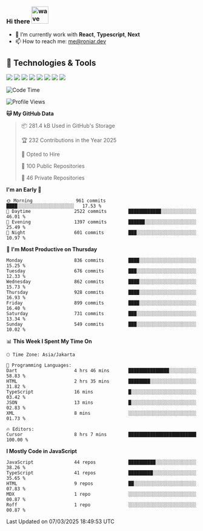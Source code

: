 ### Hi there <img src="https://i.ibb.co/q0Hx1KK/wave.gif" alt="wave" width="45px">

- 🌱 I’m currently work with **React**, **Typescript**, **Next**
- 📫 How to reach me: me@roniar.dev

## 🔧 Technologies & Tools

![](https://img.shields.io/badge/OS-Linux-informational?style=flat&logo=linux&logoColor=white&color=2bbc8a)
![](https://img.shields.io/badge/OS-Windows-informational?style=flat&logo=windows&logoColor=white&color=2bbc8a)
![](https://img.shields.io/badge/Code-JavaScript-informational?style=flat&logo=javascript&logoColor=white&color=2bbc8a)
![](https://img.shields.io/badge/Code-Golang-informational?style=flat&logo=go&logoColor=white&color=2bbc8a)
![](https://img.shields.io/badge/Code-React-informational?style=flat&logo=react&logoColor=white&color=2bbc8a)
![](https://img.shields.io/badge/Code-Next-informational?style=flat&logo=next.js&logoColor=white&color=2bbc8a)
![](https://img.shields.io/badge/Shell-Bash-informational?style=flat&logo=gnu-bash&logoColor=white&color=2bbc8a)
![](https://img.shields.io/badge/Tools-Docker-informational?style=flat&logo=docker&logoColor=white&color=2bbc8a)

<!--START_SECTION:waka-->
![Code Time](http://img.shields.io/badge/Code%20Time-2%2C369%20hrs%2024%20mins-blue)

![Profile Views](http://img.shields.io/badge/Profile%20Views-1-blue)

**🐱 My GitHub Data** 

> 📦 281.4 kB Used in GitHub's Storage 
 > 
> 🏆 232 Contributions in the Year 2025
 > 
> 💼 Opted to Hire
 > 
> 📜 100 Public Repositories 
 > 
> 🔑 46 Private Repositories 
 > 
**I'm an Early 🐤** 

```text
🌞 Morning                961 commits         ████░░░░░░░░░░░░░░░░░░░░░   17.53 % 
🌆 Daytime                2522 commits        ████████████░░░░░░░░░░░░░   46.01 % 
🌃 Evening                1397 commits        ██████░░░░░░░░░░░░░░░░░░░   25.49 % 
🌙 Night                  601 commits         ███░░░░░░░░░░░░░░░░░░░░░░   10.97 % 
```
📅 **I'm Most Productive on Thursday** 

```text
Monday                   836 commits         ████░░░░░░░░░░░░░░░░░░░░░   15.25 % 
Tuesday                  676 commits         ███░░░░░░░░░░░░░░░░░░░░░░   12.33 % 
Wednesday                862 commits         ████░░░░░░░░░░░░░░░░░░░░░   15.73 % 
Thursday                 928 commits         ████░░░░░░░░░░░░░░░░░░░░░   16.93 % 
Friday                   899 commits         ████░░░░░░░░░░░░░░░░░░░░░   16.40 % 
Saturday                 731 commits         ███░░░░░░░░░░░░░░░░░░░░░░   13.34 % 
Sunday                   549 commits         ███░░░░░░░░░░░░░░░░░░░░░░   10.02 % 
```


📊 **This Week I Spent My Time On** 

```text
🕑︎ Time Zone: Asia/Jakarta

💬 Programming Languages: 
Dart                     4 hrs 46 mins       ███████████████░░░░░░░░░░   58.83 % 
HTML                     2 hrs 35 mins       ████████░░░░░░░░░░░░░░░░░   31.82 % 
TypeScript               16 mins             █░░░░░░░░░░░░░░░░░░░░░░░░   03.42 % 
JSON                     13 mins             █░░░░░░░░░░░░░░░░░░░░░░░░   02.83 % 
XML                      8 mins              ░░░░░░░░░░░░░░░░░░░░░░░░░   01.73 % 

🔥 Editors: 
Cursor                   8 hrs 7 mins        █████████████████████████   100.00 % 
```

**I Mostly Code in JavaScript** 

```text
JavaScript               44 repos            ██████████░░░░░░░░░░░░░░░   38.26 % 
TypeScript               41 repos            █████████░░░░░░░░░░░░░░░░   35.65 % 
HTML                     9 repos             ██░░░░░░░░░░░░░░░░░░░░░░░   07.83 % 
MDX                      1 repo              ░░░░░░░░░░░░░░░░░░░░░░░░░   00.87 % 
Roff                     1 repo              ░░░░░░░░░░░░░░░░░░░░░░░░░   00.87 % 
```




 Last Updated on 07/03/2025 18:49:53 UTC
<!--END_SECTION:waka-->
